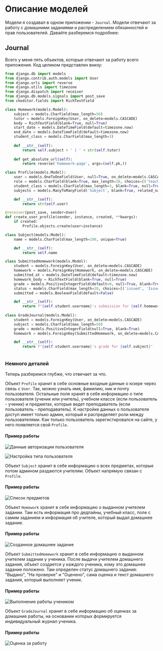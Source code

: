 # Описание моделей

Модели я создавал в одном приложении - `Journal`. Модели отвечают за работу с домашними заданиями и распределением обязанностей и прав пользователей. Давайте разберемся подробнее:

## Journal

Всего у меня пять объектов, которые отвечают за работу всего приложения. Код целиком представлен внизу:

``` py title="journal/models.py"
from django.db import models
from django.contrib.auth.models import User
from django.urls import reverse
from django.utils import timezone 
from django.dispatch import receiver
from django.db.models.signals import post_save
from ckeditor.fields import RichTextField

class Homework(models.Model):
    subject = models.CharField(max_length=50)
    tutor = models.ForeignKey(User, on_delete=models.CASCADE)
    body = RichTextField(blank=True, null=True)
    start_date = models.DateTimeField(default=timezone.now)
    end_date = models.DateTimeField(default=timezone.now)
    student_class = models.CharField(max_length=3)
      
    def __str__(self):
        return self.subject + ' | ' + str(self.tutor)
    
    def get_absolute_url(self):
        return reverse('homework-page', args=(self.pk,))

class Profile(models.Model):
    user = models.OneToOneField(User, null=True, on_delete=models.CASCADE)
    role = models.CharField(blank=True, max_length=10, choices=[('teacher', 'Teacher'), ('student', 'Student')])
    student_class = models.CharField(max_length=3, blank=True, null=True)
    subjects = models.ManyToManyField('Subject', blank=True, related_name='teachers')

    def __str__(self):
        return str(self.user)

@receiver(post_save, sender=User)
def create_user_profile(sender, instance, created, **kwargs):
    if created:
        Profile.objects.create(user=instance)

class Subject(models.Model):
    name = models.CharField(max_length=100, unique=True)

    def __str__(self):
        return self.name

class SubmittedHomework(models.Model):
    student = models.ForeignKey(User, on_delete=models.CASCADE)
    homework = models.ForeignKey(Homework, on_delete=models.CASCADE)
    submitted_at = models.DateTimeField(default=timezone.now)
    homework_body = RichTextField(blank=True, null=True)
    grade = models.PositiveIntegerField(default=0, null=True, blank=True)
    status = models.CharField(max_length=20, choices=[('issued', 'Issued'), ('pending_review', 'Pending Review'), ('graded', 'Graded')])
    submitted = models.BooleanField(default=False)

    def __str__(self):
        return f"{self.student.username}'s submission for {self.homework.subject}"
    
class GradeJournal(models.Model):
    student = models.ForeignKey(User, on_delete=models.CASCADE)
    subject = models.CharField(max_length=50)
    grade = models.PositiveIntegerField(null=True, blank=True)
    homework = models.ForeignKey(SubmittedHomework, on_delete=models.CASCADE)

    def __str__(self):
        return f"{self.student.username}'s grade for {self.subject}"
    
```
### Немного деталей

Теперь разберемся глубже, что отвечает за что.

Объект `Profile` хранит в себе основные входные данные о юзере через связь с `User`. Так, можно узнать имя, фамилию, ник и почту пользователя. Остальные поля хранят в себе информацию о типе пользователя (ученик или учитель), учебном классе (если пользователь - ученик) и предметах, которые ведет преподаватель (если пользователь - преподаватель). К настройке данных о пользователе доступ имеет только админ, который и распределяет роли между пользователями. Как только пользователь зарегистировался на сайте, у него появляется свой `Profile`.

#### Пример работы

![Данные авторизации пользователя](pics/1_1.png "Данные авторизации пользователя")

![Настройка типа пользователя](pics/1_2.png "Настройка типа пользователя")

Объект `Subject` хранит в себе информацию о всех предметах, которые потом админом раздаются учителям. Объект напрямую связан с `Profile`.

#### Пример работы

![Список предметов](pics/1_3.png "Список предметов")

Объект `Homework` хранит в себе информацию о выданном учителем задании. Там есть информация про дедлайны, учебный класс, поле с самим заданием и информация об учителе, который выдал домашнее задание.

#### Пример работы

![Созданное домашнее задание](pics/1_4.png "Созданное домашнее задание")

Объект `SubmittedHomework` хранит в себе информацию о выданном учителем задании у ученика. После выдачи учителем домашнего задания, объект создается у каждого ученика, кому это домашнее задание положено. Там определен статус домашнего задания: "Выдано", "На проверке" и "Оценено", сама оценка и текст домашнего задания, который выполняет ученик.

#### Пример работы

![Выполнение работы учеником](pics/1_5.png "Выполнение работы учеником")

Объект `GradeJournal` хранит в себе информацию об оценках за домашние работы, на основании которых формируется индивидуальный журнал ученика.

#### Пример работы

![Оценка за работу](pics/1_5.png "Оценка за работу")

